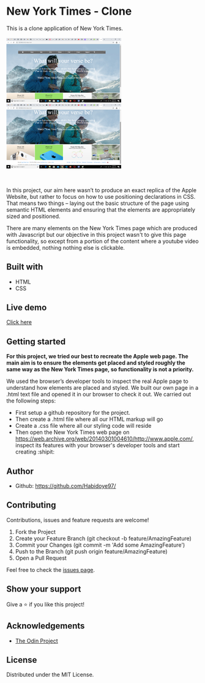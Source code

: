 # New York Times - Clone

This is a clone application of New York Times.
<br>
<br>
<img src="./assets/shot1.png" width="300"> 
<img src="./assets/shot2.png" width="300"> 

<br>

In this project, our aim here wasn’t to produce an exact replica of the Apple Website, but rather to focus on how to use positioning declarations in CSS. That means two things – laying out the basic structure of the page using semantic HTML elements and ensuring that the elements are appropriately sized and positioned.

There are many elements on the New York Times page which are produced with Javascript but our objective in this project wasn't to give this page functionality, so except from a portion of the content where a youtube video is embedded, nothing nothing else is clickable.

## Built with
  * HTML 
  * CSS 
  

## Live demo
[Click here](https://rawcdn.githack.com/Habidoye97/ipone-clone/4172543d650664603c9f9c7f26bd83dd467ef6c1/index.html)

## Getting started
**For this project, we tried our best to recreate the Apple web page. The main aim is to ensure the elements get placed and styled roughly the same way as the New York Times page, so functionality is not a priority.**

We used the browser’s developer tools to inspect the real Apple page to understand how elements are placed and styled.
We built our own page in a .html text file and opened it in our browser to check it out. We carried out the following steps:
  - First setup a github repository for the project.
  - Then create a .html file where all our HTML markup will go
  - Create a .css file where all our styling code will reside
  - Then open the New York Times web page on https://web.archive.org/web/20140301004610/http://www.apple.com/, inspect its features with your browser's developer tools and start creating  :shipit:

## Author
 
 * Github: https://github.com/Habidoye97/
 
## Contributing
Contributions, issues and feature requests are welcome!

   1. Fork the Project
   2. Create your Feature Branch (git checkout -b feature/AmazingFeature)
   3. Commit your Changes (git commit -m 'Add some AmazingFeature')
   4. Push to the Branch (git push origin feature/AmazingFeature)
   5. Open a Pull Request

Feel free to check the [issues page](https://github.com/Habidoye97/ipone-clone/issues).

## Show your support
Give a :star: if you like this project!

## Acknowledgements
 
  * [The Odin Project](https://www.theodinproject.com/courses/html5-and-css3/lessons/embedding-images-and-video#introduction)

## License
 Distributed under the MIT License.